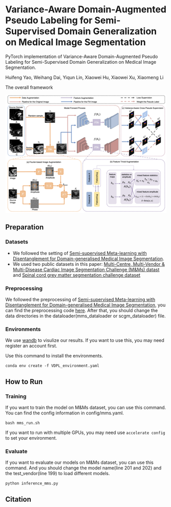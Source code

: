 # Variance-Aware Domain-Augmented Pseudo Labeling for Semi-Supervised Domain Generalization on Medical Image Segmentation
PyTorch implementation of Variance-Aware Domain-Augmented Pseudo Labeling for Semi-Supervised Domain Generalization on Medical Image Segmentation.

Huifeng Yao, Weihang Dai, Yiqun Lin, Xiaowei Hu, Xiaowei Xu, Xiaomeng Li

The overall framework 

![image-20230712161825118](https://raw.githubusercontent.com/nekomiao123/pic/master/img/image-20230712161825118.png)

## Preparation
### Datasets

* We followed the setting of [Semi-supervised Meta-learning with Disentanglement for Domain-generalised Medical Image Segmentation](https://arxiv.org/abs/2106.13292).
* We used two public datasets in this paper: [Multi-Centre, Multi-Vendor & Multi-Disease Cardiac Image Segmentation Challenge (M&Ms) datast ](https://www.ub.edu/mnms/) and [Spinal cord grey matter segmentation challenge dataset](http://niftyweb.cs.ucl.ac.uk/challenge/index.php)
### Preprocessing

We followed the preprocessing of [Semi-supervised Meta-learning with Disentanglement for Domain-generalised Medical Image Segmentation](https://arxiv.org/abs/2106.13292), you can find the preprocessing code [here](https://github.com/xxxliu95/DGNet).
After that, you should change the data directories in the dataloader(mms_dataloader or scgm_dataloader) file.

### Environments
We use [wandb](https://wandb.ai/site) to visulize our results. If you want to use this, you may need register an account first.

Use this command to install the environments.
```
conda env create -f VDPL_environment.yaml
```
## How to Run

### Training
If you want to train the model on M&Ms dataset, you can use this command. You can find the config information in config/mms.yaml. 
```
bash mms_run.sh
```
If you want to run with multiple GPUs, you may need use `accelerate config` to set your environment. 

### Evaluate
If you want to evaluate our models on M&Ms dataset, you can use this command. And you should change the model name(line 201 and 202) and the test_vendor(line 199) to load different models.
```
python inference_mms.py
```

## Citation
